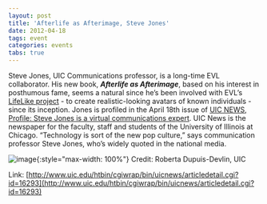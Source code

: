 ```yaml
---
layout: post
title: 'Afterlife as Afterimage, Steve Jones'
date: 2012-04-18
tags: event
categories: events
tabs: true
---
```


Steve Jones, UIC Communications professor, is a long-time EVL collaborator. His new book, <strong><em>Afterlife as Afterimage</em></strong>, based on his interest in posthumous fame, seems a natural since he&rsquo;s been involved with EVL&rsquo;s <a href="http://www.evl.uic.edu/cavern/lifelike/index.php">LifeLike project</a> - to create realistic-looking avatars of known individuals - since its inception. Jones is profiled in the April 18th issue of <a href="http://www.uic.edu/htbin/cgiwrap/bin/uicnews/articledetail.cgi?id=16293">UIC NEWS, Profile: Steve Jones is a virtual communications expert</a>. UIC News is the newspaper for the faculty, staff and students of the University of Illinois at Chicago.
&ldquo;Technology is sort of the new pop culture,&rdquo; says communication professor Steve Jones, who&rsquo;s widely quoted in the national media.

![image](https://www.evl.uic.edu/output/originals/sjones_uicnews_4-12.jpg-srcw.jpg){:style="max-width: 100%"}
Credit: Roberta Dupuis-Devlin, UIC


Link: [http://www.uic.edu/htbin/cgiwrap/bin/uicnews/articledetail.cgi?id=16293](http://www.uic.edu/htbin/cgiwrap/bin/uicnews/articledetail.cgi?id=16293)
